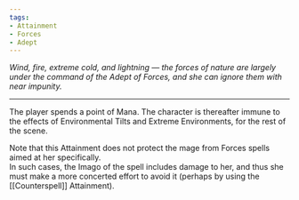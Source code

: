 ```yaml
---
tags:
- Attainment
- Forces
- Adept
---
```


_Wind, fire, extreme cold, and lightning — the forces of nature are largely under the command of the Adept of Forces, and she can ignore them with near impunity._

---

The player spends a point of Mana. The character is thereafter immune to the effects of Environmental Tilts and Extreme Environments, for the rest of the scene.

Note that this Attainment does not protect the mage from Forces spells aimed at her specifically.\
In such cases, the Imago of the spell includes damage to her, and thus she must make a more concerted effort to avoid it (perhaps by using the [[Counterspell]] Attainment).